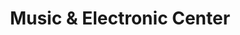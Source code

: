 ---
title: "Music & Electronic Center"
url: /luebben-spreewald/music-und-electronic-center/
shop: Musik
---